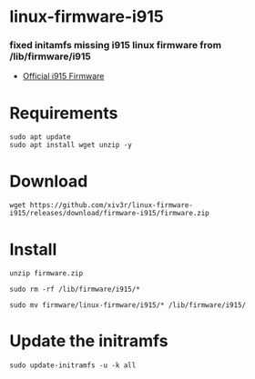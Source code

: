 # linux-firmware-i915
### fixed initamfs missing i915 linux firmware from /lib/firmware/i915

- [Official i915 Firmware](https://git.kernel.org/pub/scm/linux/kernel/git/firmware/linux-firmware.git/plain/i915)

# Requirements 
```
sudo apt update
sudo apt install wget unzip -y
```
# Download
```
wget https://github.com/xiv3r/linux-firmware-i915/releases/download/firmware-i915/firmware.zip
```
# Install
```
unzip firmware.zip
```
```
sudo rm -rf /lib/firmware/i915/*
```
```
sudo mv firmware/linux-firmware/i915/* /lib/firmware/i915/
```

# Update the initramfs
```
sudo update-initramfs -u -k all
```

